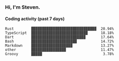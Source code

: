 ### Hi, I'm Steven.

#### Coding activity (past 7 days)
```
Rust        ▓▓▓▓▓▓▓▓▓▓▓▓▓▓▓▓▓▓▓▓▓▓▓▓▓▓▓▓▓▓  20.94%
TypeScript  ▓▓▓▓▓▓▓▓▓▓▓▓▓▓▓▓▓▓▓▓▓▓▓▓▓▓      18.18%
Dart        ▓▓▓▓▓▓▓▓▓▓▓▓▓▓▓▓▓▓▓▓▓▓▓▓▓       17.64%
Bash        ▓▓▓▓▓▓▓▓▓▓▓▓▓▓▓▓▓▓▓▓▓           14.72%
Markdown    ▓▓▓▓▓▓▓▓▓▓▓▓▓▓▓▓▓▓▓             13.27%
other       ▓▓▓▓▓▓▓▓▓▓▓▓▓▓▓▓                11.47%
Groovy      ▓▓▓▓▓                            3.78%
```
